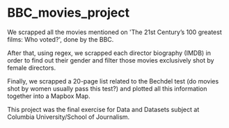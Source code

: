 # BBC_movies_project
 We scrapped all the movies mentioned on 'The 21st Century’s 100 greatest films: Who voted?', done by the BBC.

After that, using regex, we scrapped each director biography (IMDB) in order to find out their gender and filter those movies exclusively shot by female directors.

Finally, we scrapped a 20-page list related to the Bechdel test (do movies shot by women usually pass this test?) and plotted all this information together into a Mapbox Map.

This project was the final exercise for Data and Datasets subject at Columbia University/School of Journalism.
